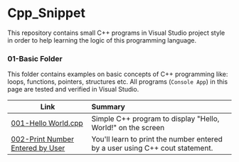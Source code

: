 # Cpp_Snippet
This repository contains small C++ programs in Visual Studio project style in order to help learning the logic of this programming language.

### 01-Basic Folder
This folder contains examples on basic concepts of C++ programming like: loops, functions, pointers, structures etc. All programs (`Console App`) in this page are tested and verified in Visual Studio.

| Link          | Summary                                                                                                       |
| ------------------------------------------ |:---------------------------------------------------------------------------------|
|[001-Hello World.cpp](/01-Basic/001-Hello%20World/001-Hello%20World/001-Hello%20World.cpp)| Simple C++ program to display "Hello, World!" on the screen|
|[002-Print Number Entered by User](/01-Basic/002-Print%20Number%20Entered%20by%20User/002-Print%20Number%20Entered%20by%20User/002-Print%20Number%20Entered%20by%20User.cpp)|You'll learn to print the number entered by a user using C++ cout statement.|
